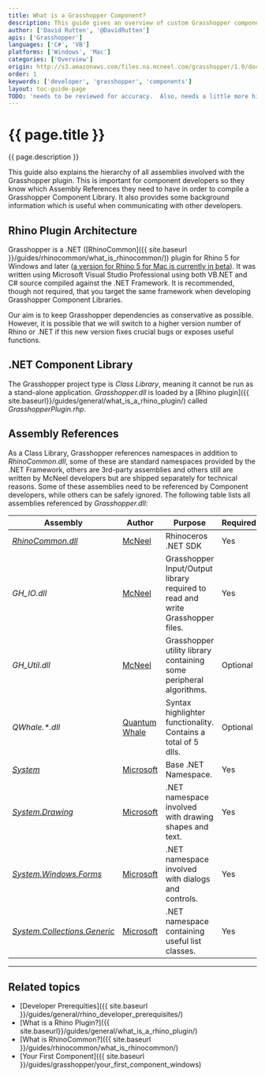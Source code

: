 ```yaml
---
title: What is a Grasshopper Component?
description: This guide gives an overview of custom Grasshopper components.
author: ['David Rutten', '@DavidRutten']
apis: ['Grasshopper']
languages: ['C#', 'VB']
platforms: ['Windows', 'Mac']
categories: ['Overview']
origin: http://s3.amazonaws.com/files.na.mcneel.com/grasshopper/1.0/docs/en/GrasshopperSDK.chm
order: 1
keywords: ['developer', 'grasshopper', 'components']
layout: toc-guide-page
TODO: 'needs to be reviewed for accuracy.  Also, needs a little more high-level info'
---
```


# {{ page.title }}

{{ page.description }}

This guide also explains the hierarchy of all assemblies involved with the Grasshopper plugin.  This is important for component developers so they know which Assembly References they need to have in order to compile a Grasshopper Component Library.  It also provides some background information which is useful when communicating with other developers.

## Rhino Plugin Architecture

Grasshopper is a .NET ([RhinoCommon]({{ site.baseurl }}/guides/rhinocommon/what_is_rhinocommon/)) plugin for Rhino 5 for Windows and later ([a version for Rhino 5 for Mac is currently in beta](http://www.grasshopper3d.com/page/grasshopper-for-mac)).  It was written using Microsoft Visual Studio Professional using both VB.NET and C# source compiled against the .NET Framework.  It is recommended, though not required, that you target the same framework when developing Grasshopper Component Libraries.

Our aim is to keep Grasshopper dependencies as conservative as possible.  However, it is possible that we will switch to a higher version number of Rhino or .NET if this new version fixes crucial bugs or exposes useful functions.

## .NET Component Library

The Grasshopper project type is *Class Library*, meaning it cannot be run as a stand-alone application.  *Grasshopper.dll* is loaded by a [Rhino plugin]({{ site.baseurl}}/guides/general/what_is_a_rhino_plugin/) called *GrasshopperPlugin.rhp*.

## Assembly References

As a Class Library, Grasshopper references namespaces in addition to *RhinoCommon.dll*, some of these are standard namespaces provided by the .NET Framework, others are 3rd-party assemblies and others still are written by McNeel developers but are shipped separately for technical reasons. Some of these assemblies need to be referenced by Component developers, while others can be safely ignored.  The following table lists all assemblies referenced by *Grasshopper.dll*:

<div class="table-responsive" align="center">
<table class="table">
  <thead>
    <tr style="border-bottom:1pt solid black;">
      <th>Assembly</th>
      <th>Author</th>
      <th>Purpose</th>
      <th>Required</th>
    </tr>
  </thead>
  <tbody class="table-striped index_table">
  <tr>
    <td><i><a href="{{ site.baseurl }}/guides/rhinocommon/what_is_rhinocommon/">RhinoCommon.dll</a></i></td>
	  <td><a href="http://www.mcneel.com">McNeel</a></td>
	  <td>Rhinoceros .NET SDK</td>
    <td>Yes</td>
  </tr>
  <tr>
    <td><i>GH_IO.dll</i></td>
    <td><a href="http://www.mcneel.com">McNeel</a></td>
    <td>Grasshopper Input/Output library required to read and write Grasshopper files.</td>
    <td>Yes</td>
  </tr>
  <tr>
    <td><i>GH_Util.dll</i></td>
    <td><a href="http://www.mcneel.com">McNeel</a></td>
    <td>Grasshopper utility library containing some peripheral algorithms.</td>
    <td>Optional</td>
  </tr>
  <tr>
    <td><i>QWhale.*.dll</i></td>
    <td><a href="http://www.qwhale.net/">Quantum Whale</a></td>
    <td>Syntax highlighter functionality.  Contains a total of 5 dlls.</td>
    <td>Optional</td>
  </tr>
  <tr>
    <td><i><a href="https://msdn.microsoft.com/en-us/library/system(v=vs.110).aspx">System</a></i></td>
    <td><a href="https://www.microsoft.com/net">Microsoft</a></td>
    <td>Base .NET Namespace.</td>
    <td>Yes</td>
  </tr>
  <tr>
    <td><i><a href="https://msdn.microsoft.com/en-us/library/system.drawing(v=vs.110).aspx">System.Drawing</a></i></td>
    <td><a href="https://www.microsoft.com/net">Microsoft</a></td>
    <td>.NET namespace involved with drawing shapes and text.</td>
    <td>Yes</td>
  </tr>
  <tr>
    <td><i><a href="https://msdn.microsoft.com/en-us/library/system.windows.forms(v=vs.110).aspx">System.Windows.Forms</a></i></td>
    <td><a href="https://www.microsoft.com/net">Microsoft</a></td>
    <td>.NET namespace involved with dialogs and controls.</td>
    <td>Yes</td>
  </tr>
  <tr>
    <td><i><a href="https://msdn.microsoft.com/en-us/library/system.collections.generic(v=vs.110).aspx">System.Collections.Generic</a></i></td>
    <td><a href="https://www.microsoft.com/net">Microsoft</a></td>
    <td>.NET namespace containing useful list classes.</td>
    <td>Yes</td>
  </tr>
 </tbody>
 </table>
 </div>

---

## Related topics

- [Developer Prerequities]({{ site.baseurl }}/guides/general/rhino_developer_prerequisites/)
- [What is a Rhino Plugin?]({{ site.baseurl}}/guides/general/what_is_a_rhino_plugin/)
- [What is RhinoCommon?]({{ site.baseurl }}/guides/rhinocommon/what_is_rhinocommon/)
- [Your First Component]({{ site.baseurl }}/guides/grasshopper/your_first_component_windows)
